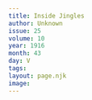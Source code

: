 ```yaml
---
title: Inside Jingles
author: Unknown
issue: 25
volume: 10
year: 1916
month: 43
day: V
tags:
layout: page.njk
image:
---
```



